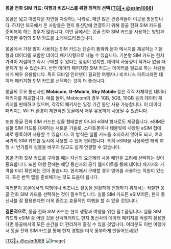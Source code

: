 **몽골 전화 SIM 카드: 여행과 비즈니스를 위한 최적의 선택 [[TG💪+ @esim1088](https://t.me/s/esim1088)]**

몽골은 넓고 아름다운 자연을 자랑하는 나라로, 매년 많은 관광객들이 이곳을 방문합니다. 하지만 외국에서 온 사람들은 현지 통신망에 연결하기 위해 몽골 전화 SIM 카드를 준비해야 하는 경우가 많습니다. 이번 글에서는 몽골 전화 SIM 카드를 사용하는 방법과 다양한 유형의 SIM 카드를 소개해드리겠습니다.

몽골에서 가장 많이 사용되는 SIM 카드는 단순히 통화와 문자 메시지를 제공하는 기본형과 데이터를 포함한 데이터 패키지형으로 나눌 수 있습니다. 기본형 SIM 카드는 현지 가격이 저렴하고 즉시 구매할 수 있다는 장점이 있지만, 데이터 사용량이 적거나 없을 때 문제가 될 수 있습니다. 반면 데이터 패키지형 SIM 카드는 데이터를 필요로 하는 사람들에게 매우 유용합니다. 특히 모바일 인터넷이 필요한 여행자나 비즈니스 파트너라면 데이터 패키지형 SIM 카드를 선택하는 것이 더 좋습니다.

몽골의 주요 통신사인 **Mobicom**, **G-Mobile**, **Sky Mobile** 등은 각각 자체적인 데이터 패키지를 제공합니다. 예를 들어, Mobicom의 경우 1GB, 5GB, 10GB 등의 데이터 패키지를 판매하고 있으며, 각각의 패키지는 일정 기간 동안 사용 가능합니다. 이 데이터 패키지는 Wi-Fi 환경이 제한적인 몽골에서 매우 유용하게 사용될 수 있습니다.

또한 몽골 전화 SIM 카드는 실물 형태뿐만 아니라 eSIM 형태로도 제공됩니다. eSIM은 실물 SIM 카드를 대체하는 새로운 기술로, 스마트폰이나 태블릿에 내장된 eSIM 칩에 바로 등록하여 사용할 수 있습니다. 이 방식은 실물 카드를 소지하지 않아도 되고, 여러 국가의 SIM 카드를 동시에 사용할 수 있어 편리합니다. 특히 eSIM을 사용하면 해외 여행 시 번거롭게 실물을 바꾸지 않고도 쉽게 연결할 수 있습니다.

몽골 전화 SIM 카드를 구매할 때는 자신의 요금제와 사용 패턴을 고려해 선택하는 것이 중요합니다. 또한 여행 전에는 해당 통신사의 공식 웹사이트를 통해 데이터 패키지와 가격을 미리 확인하는 것이 좋습니다. 현지에서 구매할 경우 영어를 사용하는 직원이 있는지, 혹은 번역 앱을 준비해가는 것도 도움이 됩니다.

여러분이 몽골에서의 여행이나 비즈니스 활동을 원활하게 진행하기 위해서는 적절한 몽골 전화 SIM 카드를 선택하는 것이 필수적입니다. 실물 SIM 카드든 eSIM이든, 현지 통신사를 잘 활용한다면 더욱 즐겁고 효율적인 여행을 할 수 있을 것입니다.

**결론적으로**, 몽골 전화 SIM 카드는 현지 생활과 여행을 위한 필수품입니다. 실물 SIM 카드와 eSIM 중 어떤 것을 선택하더라도 현지 통신사의 데이터 패키지를 적절히 활용한다면 몽골에서의 모든 순간을 더 편리하게 즐길 수 있을 것입니다. 여러분도 이번 여행에서 몽골 전화 SIM 카드를 통해 현지 경험을 더욱 풍부하게 만들어보세요! 

[[TG💪+ @esim1088](https://t.me/s/esim1088) ![Image](https://i.postimg.cc/Y0z9fWf4/image.png)]